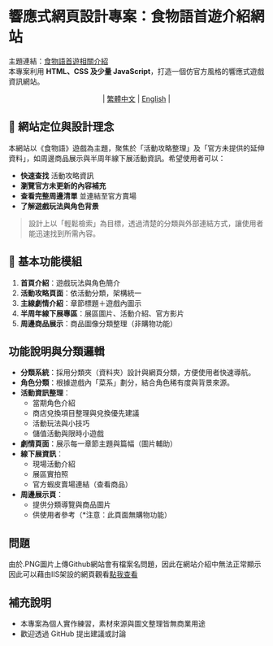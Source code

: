 # 響應式網頁設計專案：食物語首遊介紹網站

主題連結：[食物語首遊相關介紹](https://asriel0727.github.io/RWD-Game-Web/)  
本專案利用 **HTML、CSS 及少量 JavaScript**，打造一個仿官方風格的響應式遊戲資訊網站。

<div align="center">

| [繁體中文](README.md) | [English](README_en-us.md) | 

</div>

## 📌 網站定位與設計理念

本網站以《食物語》遊戲為主題，聚焦於「活動攻略整理」及「官方未提供的延伸資料」，如周邊商品展示與半周年線下展活動資訊。希望使用者可以：

- **快速查找** 活動攻略資訊
- **瀏覽官方未更新的內容補充**
- **查看完整周邊清單** 並連結至官方賣場
- **了解遊戲玩法與角色背景**

> 設計上以「輕鬆檢索」為目標，透過清楚的分類與外部連結方式，讓使用者能迅速找到所需內容。


## 🧰 基本功能模組

1. **首頁介紹**：遊戲玩法與角色簡介  
2. **活動攻略頁面**：依活動分類，架構統一  
3. **主線劇情介紹**：章節標題＋遊戲內圖示  
4. **半周年線下展專區**：展區圖片、活動介紹、官方影片  
5. **周邊商品展示**：商品圖像分類整理（非購物功能）

## 功能說明與分類邏輯

- **分類系統**：採用分類夾（資料夾）設計與網頁分類，方便使用者快速導航。
- **角色分類**：根據遊戲內「菜系」劃分，結合角色稀有度與背景來源。
- **活動資訊整理**：
  - 當期角色介紹
  - 商店兌換項目整理與兌換優先建議
  - 活動玩法與小技巧
  - 儲值活動與限時小遊戲
- **劇情頁面**：展示每一章節主題與篇幅（圖片輔助）
- **線下展資訊**：
  - 現場活動介紹
  - 展區實拍照
  - 官方蝦皮賣場連結（查看商品）
- **周邊展示頁**：
  - 提供分類導覽與商品圖片
  - 供使用者參考（*注意：此頁面無購物功能）


## 問題
由於.PNG圖片上傳Github網站會有檔案名問題，因此在網站介紹中無法正常顯示  
因此可以藉由IIS架設的網頁觀看[點我查看](http://140.138.144.66/1091webAproj/1091613/index.html)

## 補充說明
- 本專案為個人實作練習，素材來源與圖文整理皆無商業用途
- 歡迎透過 GitHub 提出建議或討論
